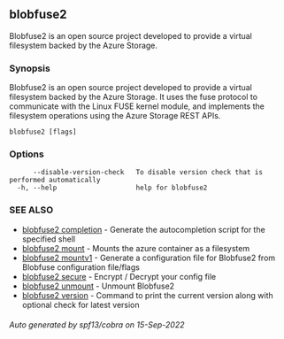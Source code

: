 ## blobfuse2

Blobfuse2 is an open source project developed to provide a virtual filesystem backed by the Azure Storage.

### Synopsis

Blobfuse2 is an open source project developed to provide a virtual filesystem backed by the Azure Storage. It uses the fuse protocol to communicate with the Linux FUSE kernel module, and implements the filesystem operations using the Azure Storage REST APIs.

```
blobfuse2 [flags]
```

### Options

```
      --disable-version-check   To disable version check that is performed automatically
  -h, --help                    help for blobfuse2
```

### SEE ALSO

* [blobfuse2 completion](blobfuse2_completion.md)	 - Generate the autocompletion script for the specified shell
* [blobfuse2 mount](blobfuse2_mount.md)	 - Mounts the azure container as a filesystem
* [blobfuse2 mountv1](blobfuse2_mountv1.md)	 - Generate a configuration file for Blobfuse2 from Blobfuse configuration file/flags
* [blobfuse2 secure](blobfuse2_secure.md)	 - Encrypt / Decrypt your config file
* [blobfuse2 unmount](blobfuse2_unmount.md)	 - Unmount Blobfuse2
* [blobfuse2 version](blobfuse2_version.md)	 - Command to print the current version along with optional check for latest version

###### Auto generated by spf13/cobra on 15-Sep-2022

